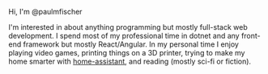 Hi, I'm @paulmfischer

I'm interested in about anything programming but mostly full-stack web development. I spend most of my professional time in dotnet and any front-end framework but mostly React/Angular. In my personal time I enjoy playing video games, printing things on a 3D printer, trying to make my home smarter with [home-assistant](https://github.com/home-assistant/core), and reading (mostly sci-fi or fiction).
